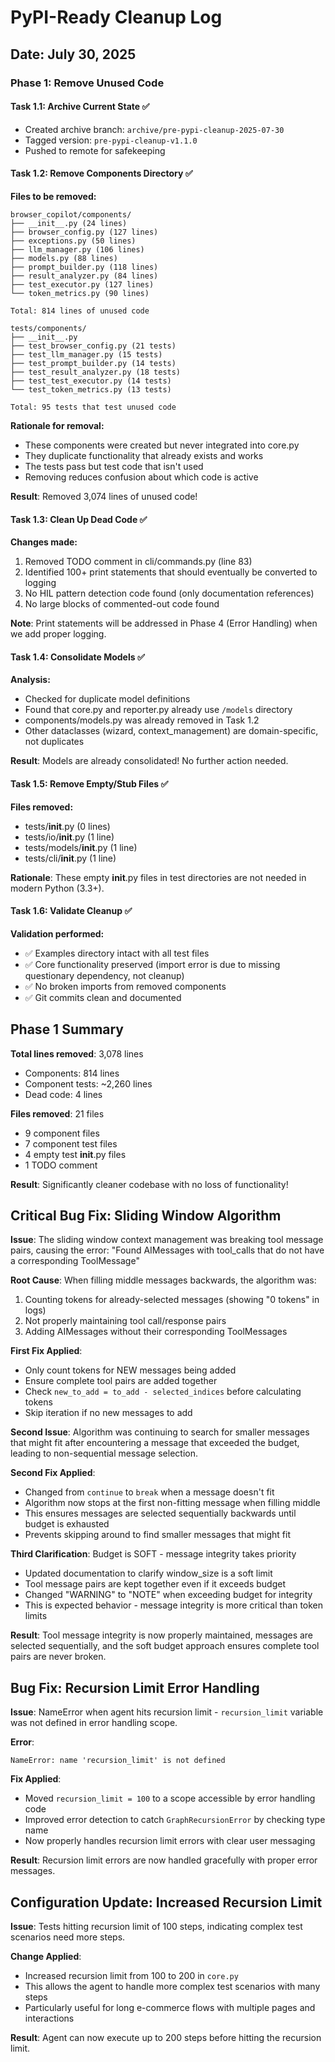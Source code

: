 # PyPI-Ready Cleanup Log

## Date: July 30, 2025

### Phase 1: Remove Unused Code

#### Task 1.1: Archive Current State ✅
- Created archive branch: `archive/pre-pypi-cleanup-2025-07-30`
- Tagged version: `pre-pypi-cleanup-v1.1.0`
- Pushed to remote for safekeeping

#### Task 1.2: Remove Components Directory ✅

**Files to be removed:**
```
browser_copilot/components/
├── __init__.py (24 lines)
├── browser_config.py (127 lines)
├── exceptions.py (50 lines)
├── llm_manager.py (106 lines)
├── models.py (88 lines)
├── prompt_builder.py (118 lines)
├── result_analyzer.py (84 lines)
├── test_executor.py (127 lines)
└── token_metrics.py (90 lines)

Total: 814 lines of unused code

tests/components/
├── __init__.py
├── test_browser_config.py (21 tests)
├── test_llm_manager.py (15 tests)
├── test_prompt_builder.py (14 tests)
├── test_result_analyzer.py (18 tests)
├── test_test_executor.py (14 tests)
└── test_token_metrics.py (13 tests)

Total: 95 tests that test unused code
```

**Rationale for removal:**
- These components were created but never integrated into core.py
- They duplicate functionality that already exists and works
- The tests pass but test code that isn't used
- Removing reduces confusion about which code is active

**Result**: Removed 3,074 lines of unused code!

#### Task 1.3: Clean Up Dead Code ✅

**Changes made:**
1. Removed TODO comment in cli/commands.py (line 83)
2. Identified 100+ print statements that should eventually be converted to logging
3. No HIL pattern detection code found (only documentation references)
4. No large blocks of commented-out code found

**Note**: Print statements will be addressed in Phase 4 (Error Handling) when we add proper logging.

#### Task 1.4: Consolidate Models ✅

**Analysis:**
- Checked for duplicate model definitions
- Found that core.py and reporter.py already use `/models` directory
- components/models.py was already removed in Task 1.2
- Other dataclasses (wizard, context_management) are domain-specific, not duplicates

**Result**: Models are already consolidated! No further action needed.

#### Task 1.5: Remove Empty/Stub Files ✅

**Files removed:**
- tests/__init__.py (0 lines)
- tests/io/__init__.py (1 line)
- tests/models/__init__.py (1 line)  
- tests/cli/__init__.py (1 line)

**Rationale**: These empty __init__.py files in test directories are not needed in modern Python (3.3+).

#### Task 1.6: Validate Cleanup ✅

**Validation performed:**
- ✅ Examples directory intact with all test files
- ✅ Core functionality preserved (import error is due to missing questionary dependency, not cleanup)
- ✅ No broken imports from removed components
- ✅ Git commits clean and documented

## Phase 1 Summary

**Total lines removed**: 3,078 lines
- Components: 814 lines
- Component tests: ~2,260 lines  
- Dead code: 4 lines

**Files removed**: 21 files
- 9 component files
- 7 component test files
- 4 empty test __init__.py files
- 1 TODO comment

**Result**: Significantly cleaner codebase with no loss of functionality!

## Critical Bug Fix: Sliding Window Algorithm

**Issue**: The sliding window context management was breaking tool message pairs, causing the error:
"Found AIMessages with tool_calls that do not have a corresponding ToolMessage"

**Root Cause**: When filling middle messages backwards, the algorithm was:
1. Counting tokens for already-selected messages (showing "0 tokens" in logs)
2. Not properly maintaining tool call/response pairs
3. Adding AIMessages without their corresponding ToolMessages

**First Fix Applied**:
- Only count tokens for NEW messages being added
- Ensure complete tool pairs are added together
- Check `new_to_add = to_add - selected_indices` before calculating tokens
- Skip iteration if no new messages to add

**Second Issue**: Algorithm was continuing to search for smaller messages that might fit after encountering a message that exceeded the budget, leading to non-sequential message selection.

**Second Fix Applied**:
- Changed from `continue` to `break` when a message doesn't fit
- Algorithm now stops at the first non-fitting message when filling middle
- This ensures messages are selected sequentially backwards until budget is exhausted
- Prevents skipping around to find smaller messages that might fit

**Third Clarification**: Budget is SOFT - message integrity takes priority
- Updated documentation to clarify window_size is a soft limit
- Tool message pairs are kept together even if it exceeds budget
- Changed "WARNING" to "NOTE" when exceeding budget for integrity
- This is expected behavior - message integrity is more critical than token limits

**Result**: Tool message integrity is now properly maintained, messages are selected sequentially, and the soft budget approach ensures complete tool pairs are never broken.

## Bug Fix: Recursion Limit Error Handling

**Issue**: NameError when agent hits recursion limit - `recursion_limit` variable was not defined in error handling scope.

**Error**: 
```
NameError: name 'recursion_limit' is not defined
```

**Fix Applied**:
- Moved `recursion_limit = 100` to a scope accessible by error handling code
- Improved error detection to catch `GraphRecursionError` by checking type name
- Now properly handles recursion limit errors with clear user messaging

**Result**: Recursion limit errors are now handled gracefully with proper error messages.

## Configuration Update: Increased Recursion Limit

**Issue**: Tests hitting recursion limit of 100 steps, indicating complex test scenarios need more steps.

**Change Applied**:
- Increased recursion limit from 100 to 200 in `core.py`
- This allows the agent to handle more complex test scenarios with many steps
- Particularly useful for long e-commerce flows with multiple pages and interactions

**Result**: Agent can now execute up to 200 steps before hitting the recursion limit.